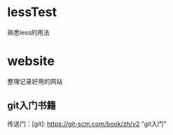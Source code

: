 # lessTest
熟悉less的用法
# website
整理记录好用的网站
## git入门书籍
传送门：[git]: https://git-scm.com/book/zh/v2  "git入门"
